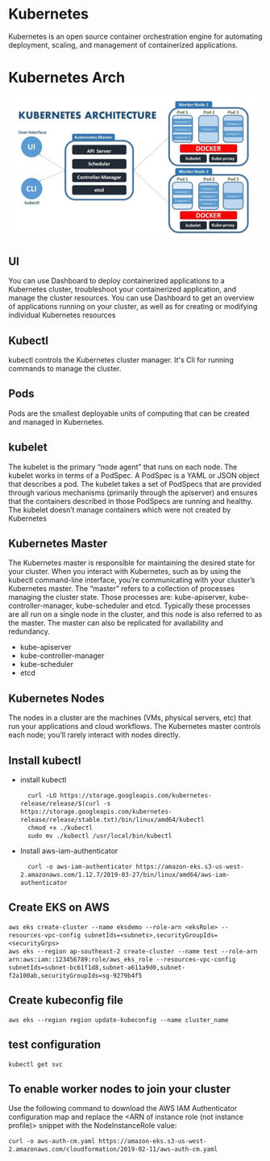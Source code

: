 # Kubernetes
Kubernetes is an open source container orchestration engine for automating deployment, scaling, and management of containerized applications.

# Kubernetes Arch

![KubernetesArch](../docs/images/kubernetes_arc.jpg)

## UI
You can use Dashboard to deploy containerized applications to a Kubernetes cluster, 
troubleshoot your containerized application, and manage the cluster resources. 
You can use Dashboard to get an overview of applications running on your cluster, as well as for creating or modifying individual Kubernetes resources

## Kubectl
kubectl controls the Kubernetes cluster manager. It's Cli for running commands to manage the cluster.

## Pods
Pods are the smallest deployable units of computing that can be created and managed in Kubernetes.

## kubelet
The kubelet is the primary “node agent” that runs on each node. The kubelet works in terms of a PodSpec. 
A PodSpec is a YAML or JSON object that describes a pod. 
The kubelet takes a set of PodSpecs that are provided through various mechanisms (primarily through the apiserver) and 
ensures that the containers described in those PodSpecs are running and healthy. 
The kubelet doesn’t manage containers which were not created by Kubernetes

## Kubernetes Master
The Kubernetes master is responsible for maintaining the desired state for your cluster. When you interact with Kubernetes, 
such as by using the kubectl command-line interface, you’re communicating with your cluster’s Kubernetes master.
The “master” refers to a collection of processes managing the cluster state. Those processes are: kube-apiserver, kube-controller-manager, kube-scheduler and etcd.
Typically these processes are all run on a single node in the cluster,
and this node is also referred to as the master. 
The master can also be replicated for availability and redundancy.

- kube-apiserver
- kube-controller-manager
- kube-scheduler
- etcd

## Kubernetes Nodes
The nodes in a cluster are the machines (VMs, physical servers, etc) that run your applications and cloud workflows. 
The Kubernetes master controls each node; you’ll rarely interact with nodes directly.

## Install kubectl
- install kubectl

        curl -LO https://storage.googleapis.com/kubernetes-release/release/$(curl -s https://storage.googleapis.com/kubernetes-release/release/stable.txt)/bin/linux/amd64/kubectl
        chmod +x ./kubectl
        sudo mv ./kubectl /usr/local/bin/kubectl

- Install aws-iam-authenticator

        curl -o aws-iam-authenticator https://amazon-eks.s3-us-west-2.amazonaws.com/1.12.7/2019-03-27/bin/linux/amd64/aws-iam-authenticator

## Create EKS on AWS

    aws eks create-cluster --name eksdemo --role-arn <eksRole> --resources-vpc-config subnetIds=<subnets>,securityGroupIds=<securityGrps>
    aws eks --region ap-southeast-2 create-cluster --name test --role-arn arn:aws:iam::123456789:role/aws_eks_role --resources-vpc-config subnetIds=subnet-bc61f1d8,subnet-a611a9d0,subnet-f2a100ab,securityGroupIds=sg-9279b4f5

## Create kubeconfig file
    aws eks --region region update-kubeconfig --name cluster_name
    
## test configuration

    kubectl get svc
    
## To enable worker nodes to join your cluster
Use the following command to download the AWS IAM Authenticator configuration map and replace the <ARN of instance role (not instance profile)> snippet with the NodeInstanceRole value:

    curl -o aws-auth-cm.yaml https://amazon-eks.s3-us-west-2.amazonaws.com/cloudformation/2019-02-11/aws-auth-cm.yaml
  
